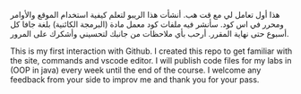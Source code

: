 هذا أول تعامل لي مع قت هب. أنشأت هذا الريبو لتعلم كيفية استخدام الموقع والأوامر ومحرر في اس كود. سأنشر فيه ملفات كود معمل مادة (البرمجة الكائنية) بلغة جافا كل أسبوع حتى نهاية المقرر. أرحب بأي ملاحظات من جانبك لتحسيني وأشكرك على المرور.

This is my first interaction with Github. I created this repo to get familiar with the site, commands and vscode editor. I will publish code files for my labs in (OOP in java) every week until the end of the course. I welcome any feedback from your side to improv me and thank you for your pass.

